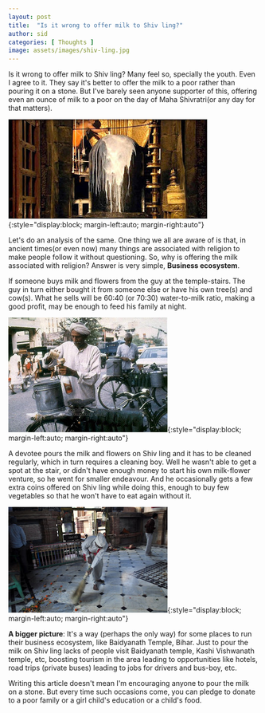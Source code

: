 ```yaml
---
layout: post
title:  "Is it wrong to offer milk to Shiv ling?"
author: sid
categories: [ Thoughts ]
image: assets/images/shiv-ling.jpg
---
```

Is it wrong to offer milk to Shiv ling? Many feel so, specially the youth. Even I agree to it. They say it's better to offer the milk to a poor rather than pouring it on a stone. But I've barely seen anyone supporter of this, offering even an ounce of milk to a poor on the day of Maha Shivratri(or any day for that matters).

![placeholder](/assets/images/shiv-ling.jpg){:style="display:block; margin-left:auto; margin-right:auto"}

Let's do an analysis of the same. One thing we all are aware of is that, in ancient times(or even now) many things are associated with religion to make people follow it without questioning. So, why is offering the milk associated with religion? Answer is very simple, **Business ecosystem**.

If someone buys milk and flowers from the guy at the temple-stairs. The guy in turn either bought it from someone else or have his own tree(s) and cow(s). What he sells will be 60:40 (or 70:30) water-to-milk ratio, making a good profit, may be enough to feed his family at night.

![placeholder](/assets/images/milk-man.jpg){:style="display:block; margin-left:auto; margin-right:auto"}

A devotee pours the milk and flowers on Shiv ling and it has to be cleaned regularly, which in turn requires a cleaning boy. Well he wasn't able to get a spot at the stair, or didn't have enough money to start his own milk-flower venture, so he went for smaller endeavour. And he occasionally gets a few extra coins offered on Shiv ling while doing this, enough to buy few vegetables so that he won't have to eat again without it.

![placeholder](/assets/images/cleaning.jpg){:style="display:block; margin-left:auto; margin-right:auto"}

**A bigger picture**: It's a way (perhaps the only way) for some places to run their business ecosystem, like Baidyanath Temple, Bihar. Just to pour the milk on Shiv ling lacks of people visit Baidyanath temple, Kashi Vishwanath temple, etc, boosting tourism in the area leading to opportunities like hotels, road trips (private buses) leading to jobs for drivers and bus-boy, etc.

Writing this article doesn't mean I'm encouraging anyone to pour the milk on a stone. But every time such occasions come, you can pledge to donate to a poor family or a girl child's education or a child's food.